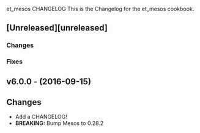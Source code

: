 et_mesos CHANGELOG
This is the Changelog for the et_mesos cookbook.

## [Unreleased][unreleased]

### Changes

### Fixes

## v6.0.0 - (2016-09-15)

## Changes

* Add a CHANGELOG!
* **BREAKING:** Bump Mesos to 0.28.2
